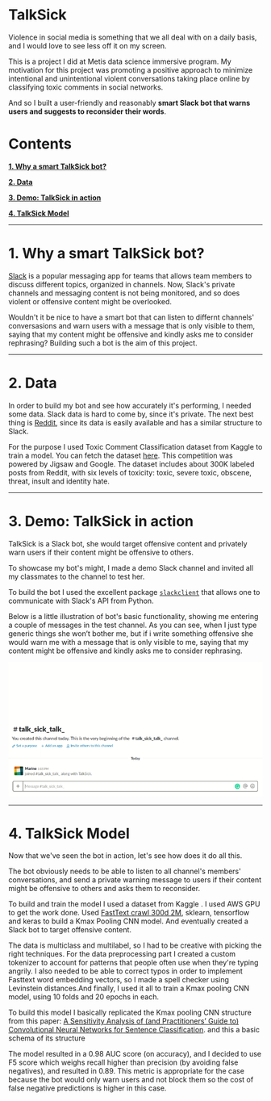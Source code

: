 # TalkSick

Violence in social media is something that we all deal with on a daily basis, and I would love to see less off it on my screen.

This is a project I did at Metis data science immersive program.
My motivation for this project was promoting a positive approach to minimize intentional and unintentional violent conversations taking place online by classifying toxic comments in social networks.

And so I built a user-friendly and reasonably **smart Slack bot that warns users and suggests to reconsider their words**.

# Contents

[**1. Why a smart TalkSick bot?**](#why_bot)

[**2. Data**](#get_data)

[**3. Demo: TalkSick in action**](#demo)

[**4. TalkSick Model**](#model)



---

# <a name="why_bot">1. Why a smart TalkSick bot?</a>

[Slack](https://slack.com/) is a popular messaging app for teams that allows team members to discuss different topics, organized in channels. Now, Slack's private channels and messaging content is not being monitored, and so does violent or offensive content might be overlooked. 

Wouldn't it be nice to have a smart bot that can listen to differnt channels' conversasions and warn users with a message that is only visible to them, saying that my content might be offensive and kindly asks me to consider rephrasing? Building such a bot is the aim of this project.

---

# <a name="get_data">2. Data</a>

In order to build my bot and see how accurately it's performing, I needed some data. Slack data is hard to come by, since it's private. The next best thing is [Reddit](https://www.reddit.com/), since its data is easily available and has a similar structure to Slack. 

For the purpose I used Toxic Comment Classification dataset from Kaggle to train a model.
You can fetch the dataset [here](https://www.kaggle.com/c/jigsaw-toxic-comment-classification-challenge/data).
This competition was powered by Jigsaw and Google. The dataset includes about 300K labeled posts from Reddit, with six levels of toxicity: toxic, severe toxic, obscene, threat, insult and identity hate.


---


# <a name="demo">3. Demo: TalkSick in action</a>

TalkSick is a Slack bot, she would target offensive content and privately warn users if their content might be offensive to others.

To showcase my bot's might, I made a demo Slack channel and invited all my classmates to the channel to test her.

To build the bot I used the excellent package [`slackclient`](https://github.com/slackapi/python-slackclient) that allows one to communicate with Slack's API from Python. 

Below is a little illustration of bot's basic functionality, showing me entering a couple of messages in the test channel. As you can see, when I just type generic things she won’t bother me, but if i write something offensive she would warn me with a message that is only visible to me, saying that my content might be offensive and kindly asks me to consider rephrasing.

![](TalkSick.gif)


---


# <a name="model">4. TalkSick Model</a>

Now that we've seen the bot in action, let's see how does it do all this. 

The bot obviously needs to be able to listen to all channel's members' conversations, and send a private warning message to  users if their content might be offensive to others and asks them to reconsider. 

To build and train the model I used a dataset from Kaggle <a name="get_data">.
I used AWS GPU to get the work done. Used  [FastText crawl 300d 2M](https://www.kaggle.com/yekenot/fasttext-crawl-300d-2m), sklearn, tensorflow and keras to build a Kmax Pooling CNN model. And eventually created a Slack bot to target offensive content. 

The data is multiclass and multilabel, so I had to be creative with picking the right techniques. For the data preprocessing part I created a custom tokenizer to account for patterns that people often use when they're typing angrily. I also needed to be able to correct typos in order to implement Fasttext word embedding vectors, so I made a spell checker using Levinstein distances.And finally, I used it all to train a Kmax pooling CNN model, using 10 folds and 20 epochs in each.


To build this model I basically replicated the Kmax pooling CNN structure from this paper: [A Sensitivity Analysis of (and Practitioners’ Guide to) Convolutional Neural Networks for Sentence Classification](https://arxiv.org/pdf/1510.03820.pdf).
and this a basic schema of its structure

The model resulted in a 0.98 AUC score (on accuracy), and I decided to use F5 score which weighs recall higher than precision (by avoiding false negatives), and resulted in 0.89. This metric is appropriate for the case because the bot would only warn users and not block them so the cost of false negative predictions is higher in this case. 




